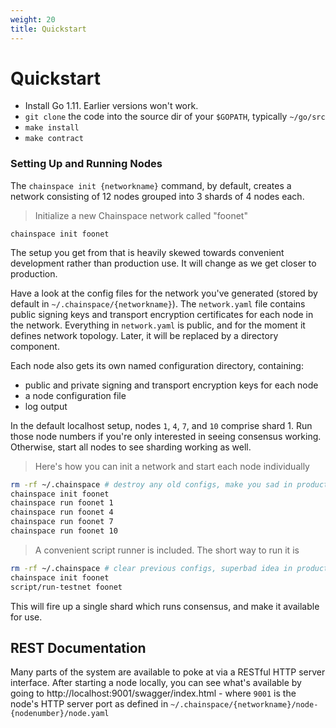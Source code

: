 ```yaml
---
weight: 20
title: Quickstart
---
```


# Quickstart

* Install Go 1.11. Earlier versions won't work.
* `git clone` the code into the source dir of your `$GOPATH`, typically `~/go/src`
* `make install`
* `make contract`

### Setting Up and Running Nodes

The `chainspace init {networkname}` command, by default, creates a network consisting of 12 nodes grouped into 3 shards of 4 nodes each.

> Initialize a new Chainspace network called "foonet"

```
chainspace init foonet
```

The setup you get from that is heavily skewed towards convenient development rather than production use. It will change as we get closer to production.

Have a look at the config files for the network you've generated (stored by default in `~/.chainspace/{networkname}`). The `network.yaml` file contains public signing keys and transport encryption certificates for each node in the network. Everything in `network.yaml` is public, and for the moment it defines network topology. Later, it will be replaced by a directory component.

Each node also gets its own named configuration directory, containing:

* public and private signing and transport encryption keys for each node
* a node configuration file
* log output

In the default localhost setup, nodes `1`, `4`, `7`, and `10` comprise shard 1. Run those node numbers if you're only interested in seeing consensus working. Otherwise, start all nodes to see sharding working as well.

> Here's how you can init a network and start each node individually

```bash
rm -rf ~/.chainspace # destroy any old configs, make you sad in production
chainspace init foonet
chainspace run foonet 1
chainspace run foonet 4
chainspace run foonet 7
chainspace run foonet 10
```

> A convenient script runner is included. The short way to run it is

```bash
rm -rf ~/.chainspace # clear previous configs, superbad idea in production
chainspace init foonet
script/run-testnet foonet
```

This will fire up a single shard which runs consensus, and make it available for use.

## REST Documentation

Many parts of the system are available to poke at via a RESTful HTTP server interface. After starting a node locally, you can see what's available by going to http://localhost:9001/swagger/index.html - where `9001` is the node's HTTP server port as defined in `~/.chainspace/{networkname}/node-{nodenumber}/node.yaml`
